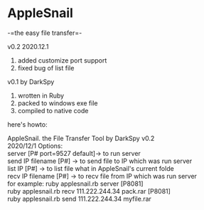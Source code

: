 # AppleSnail
-=the easy file transfer=-

v0.2 2020.12.1

1. added customize port support
2. fixed bug of list file

v0.1 by DarkSpy

1. wrotten in Ruby
2. packed to windows exe file
3. compiled to native code

here's howto:

AppleSnail. the File Transfer Tool by DarkSpy v0.2<br>
2020/12/1 Options:<br>
server [P# port=9527 default]-> to run server<br>
send IP filename [P#] -> to send file to IP which was run server<br>
list IP [P#]          -> to list file what in AppleSnail's current folde<br>
recv IP filename [P#] -> to recv file from IP which was run server<br>
for example: ruby applesnail.rb server [P8081]<br>
             ruby applesnail.rb recv 111.222.244.34 pack.rar [P8081]<br>
             ruby applesnail.rb send 111.222.244.34 myfile.rar<br>
